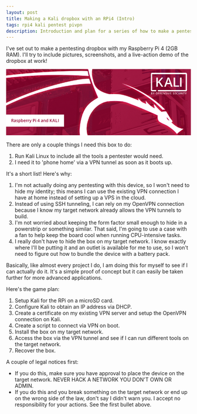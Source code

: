```yaml
---
layout: post
title: Making a Kali dropbox with an RPi4 (Intro)
tags: rpi4 kali pentest pivpn
description: Introduction and plan for a series of how to make a pentesting dropbox with Kali Linux on a Raspberry Pi 4.
---
```


I've set out to make a pentesting dropbox with my Raspberry Pi 4 (2GB RAM). I'll try to include pictures, screenshots, and a live-action demo of the dropbox at work!

![Kali for RPi4](/images/kali-raspberry-pi-4.png)

There are only a couple things I need this box to do:
1. Run Kali Linux to include all the tools a pentester would need. 
2. I need it to 'phone home' via a VPN tunnel as soon as it boots up.

It's a short list! Here's why:
1. I'm not actually doing any pentesting with this device, so I won't need to hide my identity; this means I can use the existing VPN connection I have at home instead of setting up a VPS in the cloud.
2. Instead of using SSH tunneling, I can rely on my OpenVPN connection because I know my target network already allows the VPN tunnels to build.
3. I'm not worried about keeping the form factor small enough to hide in a powerstrip or something similar. That said, I'm going to use a case with a fan to help keep the board cool when running CPU-intensive tasks.
4. I really don't have to hide the box on my target network. I know exactly where I'll be putting it and an outlet is available for me to use, so I won't need to figure out how to bundle the device with a battery pack.

Basically, like almost every project I do, I am doing this for myself to see if I can actually do it. It's a simple proof of concept but it can easily be taken further for more advanced applications.

Here's the game plan:
1. Setup Kali for the RPi on a microSD card.
2. Configure Kali to obtain an IP address via DHCP.
3. Create a certificate on my existing VPN server and setup the OpenVPN connection on Kali.
4. Create a script to connect via VPN on boot. 
5. Install the box on my target network.
6. Access the box via the VPN tunnel and see if I can run different tools on the target network.
7. Recover the box.

A couple of legal notices first:
* If you do this, make sure you have approval to place the device on the target network. NEVER HACK A NETWORK YOU DON'T OWN OR ADMIN.
* If you do this and you break something on the target network or end up on the wrong side of the law, don't say I didn't warn you. I accept no responsibility for your actions. See the first bullet above.
